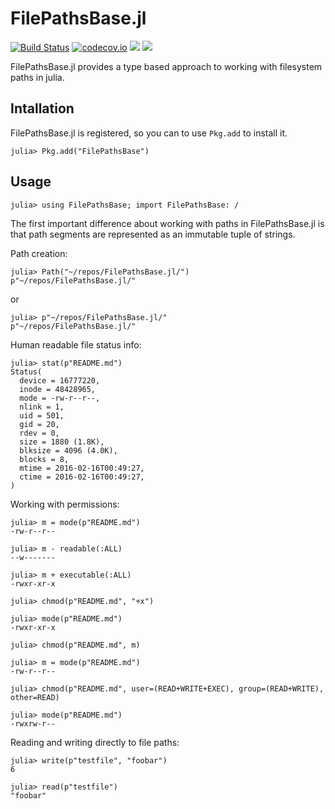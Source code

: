 # FilePathsBase.jl

[![Build Status](https://travis-ci.com/rofinn/FilePathsBase.jl.svg?branch=master)](https://travis-ci.com/rofinn/FilePathsBase.jl)
[![codecov.io](https://codecov.io/github/rofinn/FilePathsBase.jl/coverage.svg?branch=master)](https://codecov.io/rofinn/FilePathsBase.jl?branch=master)
[![](https://img.shields.io/badge/docs-stable-blue.svg)](https://rofinn.github.io/FilePathsBase.jl/stable)
[![](https://img.shields.io/badge/docs-dev-blue.svg)](https://rofinn.github.io/FilePathsBase.jl/dev)

FilePathsBase.jl provides a type based approach to working with filesystem paths in julia.

## Intallation
FilePathsBase.jl is registered, so you can to use `Pkg.add` to install it.
```julia-repl
julia> Pkg.add("FilePathsBase")
```

## Usage
```julia-repl
julia> using FilePathsBase; import FilePathsBase: /
```

The first important difference about working with paths in FilePathsBase.jl is that path
segments are represented as an immutable tuple of strings.

Path creation:
```julia-repl
julia> Path("~/repos/FilePathsBase.jl/")
p"~/repos/FilePathsBase.jl/"
```
or
```julia-repl
julia> p"~/repos/FilePathsBase.jl/"
p"~/repos/FilePathsBase.jl/"
```

Human readable file status info:
```julia-repl
julia> stat(p"README.md")
Status(
  device = 16777220,
  inode = 48428965,
  mode = -rw-r--r--,
  nlink = 1,
  uid = 501,
  gid = 20,
  rdev = 0,
  size = 1880 (1.8K),
  blksize = 4096 (4.0K),
  blocks = 8,
  mtime = 2016-02-16T00:49:27,
  ctime = 2016-02-16T00:49:27,
)
```

Working with permissions:
```julia-repl
julia> m = mode(p"README.md")
-rw-r--r--

julia> m - readable(:ALL)
--w-------

julia> m + executable(:ALL)
-rwxr-xr-x

julia> chmod(p"README.md", "+x")

julia> mode(p"README.md")
-rwxr-xr-x

julia> chmod(p"README.md", m)

julia> m = mode(p"README.md")
-rw-r--r--

julia> chmod(p"README.md", user=(READ+WRITE+EXEC), group=(READ+WRITE), other=READ)

julia> mode(p"README.md")
-rwxrw-r--

```

Reading and writing directly to file paths:
```julia-repl
julia> write(p"testfile", "foobar")
6

julia> read(p"testfile")
"foobar"
```
